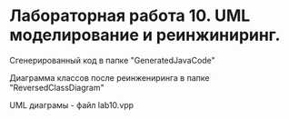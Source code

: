 # Лабораторная работа 10. UML моделирование и реинжиниринг.

Сгенерированный код в папке "GeneratedJavaCode"  

Диаграмма классов после реинжениринга в папке "ReversedClassDiagram"  

UML диаграмы - файл lab10.vpp  

